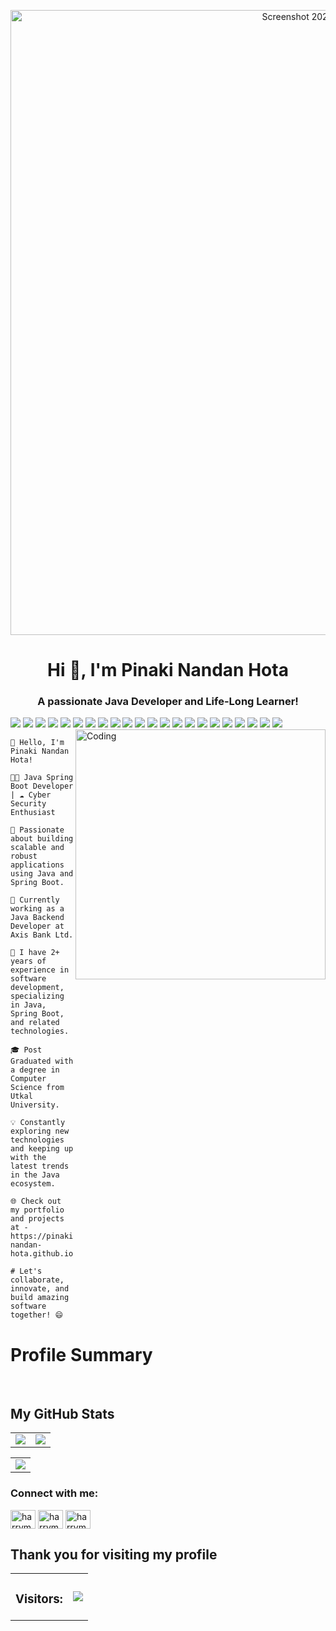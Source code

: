 <p align="center">
 <img width="1000" alt="Screenshot 2023-06-09 211652" src="https://github.com/pinaki1010/pinaki1010/assets/42297763/24d80664-92e2-4eb3-89e5-cddb6399bb56">

</p>
<h1 align="center">Hi 👋, I'm Pinaki Nandan Hota</h1>
<h3 align="center">A passionate Java Developer and Life-Long Learner!</h3>
<div class="row">
<img src="https://img.shields.io/badge/Java-ED8B00?style=for-the-badge&logo=openjdk&logoColor=white"/> 
<img src="https://img.shields.io/badge/Spring-6DB33F?style=for-the-badge&logo=spring&logoColor=white"/>
 <img src="https://img.shields.io/badge/Spring_Security-6DB33F?style=for-the-badge&logo=Spring-Security&logoColor=white"/>
 <img src="https://img.shields.io/badge/HTML-239120?style=for-the-badge&logo=html5&logoColor=white"/>
 <img src="https://img.shields.io/badge/HTML5-E34F26?style=for-the-badge&logo=html5&logoColor=white"/>
 <img src="https://img.shields.io/badge/JavaScript-323330?style=for-the-badge&logo=javascript&logoColor=F7DF1E"/>
 <img src="https://img.shields.io/badge/CSS-239120?&style=for-the-badge&logo=css3&logoColor=white"/>
 <img src="https://img.shields.io/badge/C-00599C?style=for-the-badge&logo=c&logoColor=white"/>
 <img src="https://img.shields.io/badge/C%2B%2B-00599C?style=for-the-badge&logo=c%2B%2B&logoColor=white"/>
 <img src="https://img.shields.io/badge/React-20232A?style=for-the-badge&logo=react&logoColor=61DAFB"/>
 <img src="	https://img.shields.io/badge/Oracle-F80000?style=for-the-badge&logo=Oracle&logoColor=white"/>
 <img src="https://img.shields.io/badge/MySQL-005C84?style=for-the-badge&logo=mysql&logoColor=white"/>
 <img src="https://img.shields.io/badge/MongoDB-4EA94B?style=for-the-badge&logo=mongodb&logoColor=white"/>
 <img src="https://img.shields.io/badge/GIT-E44C30?style=for-the-badge&logo=git&logoColor=white"/>
 <img src="https://img.shields.io/badge/Jenkins-D24939?style=for-the-badge&logo=Jenkins&logoColor=white"/>
 <img src="https://img.shields.io/badge/Jira-0052CC?style=for-the-badge&logo=Jira&logoColor=white"/>
 <img src="https://img.shields.io/badge/Linux-FCC624?style=for-the-badge&logo=linux&logoColor=black"/>
 <img src="https://img.shields.io/badge/Windows-0078D6?style=for-the-badge&logo=windows&logoColor=white"/>
 <img src="https://img.shields.io/badge/Kali_Linux-557C94?style=for-the-badge&logo=kali-linux&logoColor=white"/>
 <img src="https://img.shields.io/badge/Debian-A81D33?style=for-the-badge&logo=debian&logoColor=white"/>
 <a href="https://visitorbadge.io/status?path=https%3A%2F%2Fgithub.com%2Fpinaki1010"><img src="https://api.visitorbadge.io/api/visitors?path=https%3A%2F%2Fgithub.com%2Fpinaki1010&countColor=%23263759" /></a>
 <a href="https://api.visitorbadge.io/api/visitors?path=https%3A%2F%2Fgithub.com%2Fpinaki1010&countColor=%23263759">
  <img src="https://hits.seeyoufarm.com/api/count/incr/badge.svg?url=https%3A%2F%2Fgithub.com%2Fpinaki1010%2Fhit-counter"/></a>
</div>
<img align="right" alt="Coding" width="400" src="https://cdn.dribbble.com/users/1162077/screenshots/3848914/programmer.gif">




```plaintext
👋 Hello, I'm Pinaki Nandan Hota!

👨‍💻 Java Spring Boot Developer | ☁️ Cyber Security Enthusiast

🌟 Passionate about building scalable and robust applications using Java and Spring Boot. 

💼 Currently working as a Java Backend Developer at Axis Bank Ltd.

🚀 I have 2+ years of experience in software development, specializing in Java, Spring Boot, and related technologies.

🎓 Post Graduated with a degree in Computer Science from Utkal University.

💡 Constantly exploring new technologies and keeping up with the latest trends in the Java ecosystem.

🌐 Check out my portfolio and projects at - https://pinaki-nandan-hota.github.io/

# Let's collaborate, innovate, and build amazing software together! 😄
```



# Profile Summary

<br>

<h2> My GitHub Stats</h2>
<table>
  <tr>
    <td>
     <img src="https://github-readme-stats.vercel.app/api/top-langs/?username=pinaki1010&theme=blue-green"/>
    </td>
    <td>
      <img src="https://github-readme-streak-stats.herokuapp.com?user=pinaki1010&theme=algolia&hide_border=true" />
    </td>                           
  </tr>
</table>

<table>
  <tr>
    <td>
      <img src="https://github-readme-activity-graph.vercel.app/graph?username=pinaki1010&theme=react-dark&hide_border=true" />
    </td>
  </tr>
</table>




<h3 align="left">Connect with me:</h3>
<p align="left">
<a href="https://twitter.com/pinaki-nandan-hota" target="blank"><img align="center" src="https://raw.githubusercontent.com/rahuldkjain/github-profile-readme-generator/master/src/images/icons/Social/twitter.svg" alt="harrymalusare" height="30" width="40" /></a>
<a href="https://linkedin.com/in/pinaki-nandan-hota/" target="blank"><img align="center" src="https://raw.githubusercontent.com/rahuldkjain/github-profile-readme-generator/master/src/images/icons/Social/linked-in-alt.svg" alt="harrymalusare" height="30" width="40" /></a>
<a href="https://instagram.com/pinaki_nandan_hota" target="blank"><img align="center" src="https://raw.githubusercontent.com/rahuldkjain/github-profile-readme-generator/master/src/images/icons/Social/instagram.svg" alt="harrymalusare5455/harry5455" height="30" width="40" /></a>
 <h2> Thank you for visiting my profile </h2>                                                                                                                      
 <table>
        <tr>
             <td><h3> Visitors: </h3></td>
             <td><img src="https://profile-counter.glitch.me/pinaki1010/count.svg"></td>                                                                     
        </tr>                                                                                             
 </table>






